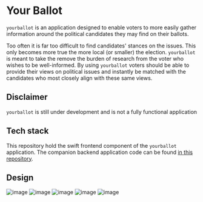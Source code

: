 # Your Ballot
`yourballot` is an application designed to enable voters to more easily gather information around the
political candidates they may find on their ballots.

Too often it is far too difficult to find candidates' stances on the issues. This only becomes more true
the more local (or smaller) the election. `yourballot` is meant to take the remove the burden of research
from the voter who wishes to be well-informed. By using `yourballot` voters should be able to provide
their views on political issues and instantly be matched with the candidates who most closely align
with these same views.


## Disclaimer
`yourballot` is still under development and is not a fully functional application

## Tech stack
This repository hold the swift frontend component of the `yourballot` application. The companion backend
application code can be found [in this repository](https://github.com/peteherman/yourballot).

## Design
![image](https://github.com/user-attachments/assets/9f0cfb1f-b8f6-47af-8251-95e43be5f7e4)
![image](https://github.com/user-attachments/assets/62843fd8-38b9-48b2-a4a4-9f03291c4374)
![image](https://github.com/user-attachments/assets/5dbf1943-6faf-4b17-90f2-455b7a70d76f)
![image](https://github.com/user-attachments/assets/96ff5ef0-1ddb-40f6-9274-3d1ce1cee018)
![image](https://github.com/user-attachments/assets/bd0cd7aa-988a-4d12-bac2-e9f6516319a5)


